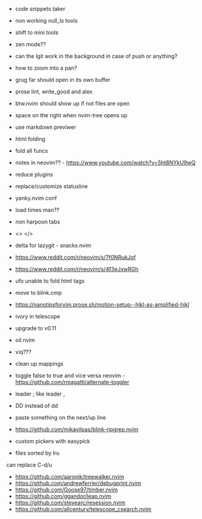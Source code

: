 - code snippets taker
- non working null_ls tools
- shift to mini tools
- zen mode??
- can the lgit work in the background in case of push or anything?
- how to zoom into a pan?
- grug far should open in its own buffer
- prose lint, write_good and alex
- btw.nvim should show up if not files are open
- space on the right when nvim-tree opens up
- use markdown previwer
- html folding
- fold all funcs
- notes in neovim?? - https://www.youtube.com/watch?v=5ht8NYkU9wQ

- reduce plugins
- replace/customize statusline
- yanky.nvim conf
- load times man??
- non harpoon tabs
- <> </>
- delta for lazygit - snacks.nvim
- https://www.reddit.com/r/neovim/s/7f0NRukJof
- https://www.reddit.com/r/neovim/s/4f3eJxwRGh
- ufo unable to fold html tags
- move to blink.cmp
- https://nanotipsforvim.prose.sh/motion-setup--hjkl-as-amplified-hjkl
- ivory in telescope
- upgrade to v0.11
- oil.nvim
- viq???
- clean up mappings
- toggle false to true and vice versa neovim - https://github.com/rmagatti/alternate-toggler
- leader ; like leader ,
- DD instead of <leader>dd
- paste something on the next/up line
- https://github.com/mikavilpas/blink-ripgrep.nvim
- custom pickers with easypick
- files sorted by lru

<!-- plugins to install -->

can replace C-d/u

- https://github.com/aaronik/treewalker.nvim
- https://github.com/andrewferrier/debugprint.nvim
- https://github.com/Goose97/timber.nvim
- https://github.com/ggandor/leap.nvim
- https://github.com/stevearc/resession.nvim
- https://github.com/allcentury/telescope_csearch.nvim
